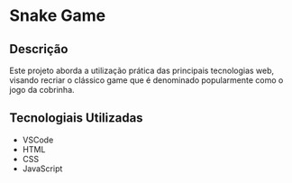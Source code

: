 # Snake Game

## Descrição
Este projeto aborda a utilização prática das principais tecnologias web, visando recriar o clássico game que é denominado popularmente 
como o jogo da cobrinha. 

## Tecnologiais Utilizadas
- VSCode
- HTML
- CSS
- JavaScript
